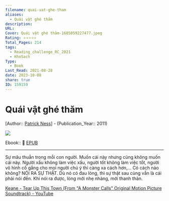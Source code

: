 ```yaml
---
filename: quai-vat-ghe-tham
aliases:
  - Quái vật ghé thăm
description: 
URL: 
Cover: Quái vật ghé thăm-1685059227477.jpeg
Rating: ⭐⭐⭐⭐⭐
Total_Pages: 214
tags:
  - Reading_challenge_RC_2021
  - KhoSach
Type:
  - Book
Last_Read: 2021-08-28
date: 2023-10-08
share: true
ID: 159159
---
```


# Quái vật ghé thăm
[Author:: [Patrick Ness](../../Patrick%20Ness.md)] - (Publication_Year:: 2011)

![](https://i.imgur.com/necNZXu.jpg)


Ebook:: 📘 [EPUB](https://onedrive.live.com/download?resid=E92BC60129512289%21146&authkey=!AM7V3XsMlF1slZE)

---

Sự mâu thuẫn trong mỗi con người. Muốn cái này nhưng cũng không muốn cái này. Người xấu không làm việc xấu, người tốt không làm việc tốt, người vô hình cố gắng cho mọi người chú ý thì càng xa cách hơn,... Có cách nào không? NÓI RA SỰ THẬT. Dù nó có đau lòng, thì sự thật sau cùng vẫn là cái phải nói đến. Khi nói ra được, lòng mới nhẹ nhàng, mới thanh thản.

[Keane - Tear Up This Town (From "A Monster Calls" Original Motion Picture Soundtrack) - YouTube](https://www.youtube.com/watch?v=t1w7vMJD_24)